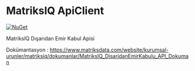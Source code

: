 # MatriksIQ ApiClient

[![NuGet](https://img.shields.io/nuget/v/MatriksIQ.ApiClient.svg)](https://www.nuget.org/packages/MatriksIQ.ApiClient)

MatriksIQ Dışarıdan Emir Kabul Apisi

Dokümantasyon : https://www.matriksdata.com/website/kurumsal-urunler/matriksiq/dokumanlar/MatriksIQ_DisaridanEmirKabulu_API_Dokuman
